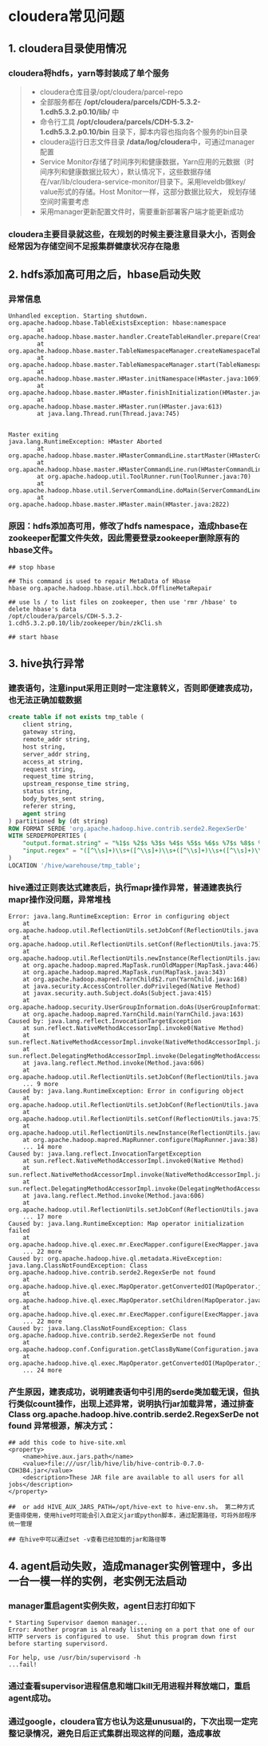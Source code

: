 # cloudera常见问题
## 1. cloudera目录使用情况
### cloudera将hdfs，yarn等封装成了单个服务
>* cloudera仓库目录/opt/cloudera/parcel-repo
>* 全部服务都在 **/opt/cloudera/parcels/CDH-5.3.2-1.cdh5.3.2.p0.10/lib/** 中
>* 命令行工具 **/opt/cloudera/parcels/CDH-5.3.2-1.cdh5.3.2.p0.10/bin** 目录下，脚本内容也指向各个服务的bin目录
>* cloudera运行日志文件目录 **/data/log/cloudera**中，可通过manager配置
>* Service Monitor存储了时间序列和健康数据，Yarn应用的元数据（时间序列和健康数据比较大），默认情况下，这些数据存储在/var/lib/cloudera-service-monitor/目录下。采用leveldb做key/ 	value形式的存储。Host Monitor一样，这部分数据比较大， 规划存储空间时需要考虑
>* 采用manager更新配置文件时，需要重新部署客户端才能更新成功

### cloudera主要目录就这些，在规划的时候主要注意目录大小，否则会经常因为存储空间不足报集群健康状况存在隐患

## 2. hdfs添加高可用之后，hbase启动失败
### 异常信息
```shell
Unhandled exception. Starting shutdown.
org.apache.hadoop.hbase.TableExistsException: hbase:namespace
		at org.apache.hadoop.hbase.master.handler.CreateTableHandler.prepare(CreateTableHandler.java:133)
		at org.apache.hadoop.hbase.master.TableNamespaceManager.createNamespaceTable(TableNamespaceManager.java:232)
		at org.apache.hadoop.hbase.master.TableNamespaceManager.start(TableNamespaceManager.java:86)
		at org.apache.hadoop.hbase.master.HMaster.initNamespace(HMaster.java:1069)
		at org.apache.hadoop.hbase.master.HMaster.finishInitialization(HMaster.java:942)
		at org.apache.hadoop.hbase.master.HMaster.run(HMaster.java:613)
		at java.lang.Thread.run(Thread.java:745)


Master exiting
java.lang.RuntimeException: HMaster Aborted
		at org.apache.hadoop.hbase.master.HMasterCommandLine.startMaster(HMasterCommandLine.java:194)
		at org.apache.hadoop.hbase.master.HMasterCommandLine.run(HMasterCommandLine.java:135)
		at org.apache.hadoop.util.ToolRunner.run(ToolRunner.java:70)
		at org.apache.hadoop.hbase.util.ServerCommandLine.doMain(ServerCommandLine.java:126)
		at org.apache.hadoop.hbase.master.HMaster.main(HMaster.java:2822)
```

### 原因：hdfs添加高可用，修改了hdfs namespace，造成hbase在zookeeper配置文件失效，因此需要登录zookeeper删除原有的hbase文件。

```shell
## stop hbase

## This command is used to repair MetaData of Hbase
hbase org.apache.hadoop.hbase.util.hbck.OfflineMetaRepair 
	
## use ls / to list files on zookeeper, then use 'rmr /hbase' to delete hbase's data
/opt/cloudera/parcels/CDH-5.3.2-1.cdh5.3.2.p0.10/lib/zookeeper/bin/zkCli.sh 

## start hbase
```

## 3. hive执行异常

### 建表语句，注意input采用正则时一定注意转义，否则即便建表成功，也无法正确加载数据

```sql
create table if not exists tmp_table (
	client string,
	gateway string,
	remote_addr string,
	host string,
	server_addr string,
	access_at string,
	request string,
	request_time string,
	upstream_response_time string,
	status string,
	body_bytes_sent string,
	referer string,
	agent string
) partitioned by (dt string)
ROW FORMAT SERDE 'org.apache.hadoop.hive.contrib.serde2.RegexSerDe'
WITH SERDEPROPERTIES (
	"output.format.string" = "%1$s %2$s %3$s %4$s %5$s %6$s %7$s %8$s %9$s %10$s %11$s %12$s %13$s", 
	"input.regex" = "([^\\s]+)\\s+([^\\s]+)\\s+([^\\s]+)\\s+([^\\s]+)\\s+([^\\s]+)\\s+\\[(.*)\\]\\s+\"(-|.+)\"\\s+([^\\s]+)\\s+\"(-|.+)\"\\s+([^\\s]+)\\s+([^\\s]+)\\s+\"(-|.+)\"\\s+\"(.*)\""
)
LOCATION '/hive/warehouse/tmp_table';
```

### hive通过正则表达式建表后，执行mapr操作异常，普通建表执行mapr操作没问题，异常堆栈
```shell
Error: java.lang.RuntimeException: Error in configuring object
	at org.apache.hadoop.util.ReflectionUtils.setJobConf(ReflectionUtils.java:109)
	at org.apache.hadoop.util.ReflectionUtils.setConf(ReflectionUtils.java:75)
	at org.apache.hadoop.util.ReflectionUtils.newInstance(ReflectionUtils.java:133)
	at org.apache.hadoop.mapred.MapTask.runOldMapper(MapTask.java:446)
	at org.apache.hadoop.mapred.MapTask.run(MapTask.java:343)
	at org.apache.hadoop.mapred.YarnChild$2.run(YarnChild.java:168)
	at java.security.AccessController.doPrivileged(Native Method)
	at javax.security.auth.Subject.doAs(Subject.java:415)
	at org.apache.hadoop.security.UserGroupInformation.doAs(UserGroupInformation.java:1642)
	at org.apache.hadoop.mapred.YarnChild.main(YarnChild.java:163)
Caused by: java.lang.reflect.InvocationTargetException
	at sun.reflect.NativeMethodAccessorImpl.invoke0(Native Method)
	at sun.reflect.NativeMethodAccessorImpl.invoke(NativeMethodAccessorImpl.java:57)
	at sun.reflect.DelegatingMethodAccessorImpl.invoke(DelegatingMethodAccessorImpl.java:43)
	at java.lang.reflect.Method.invoke(Method.java:606)
	at org.apache.hadoop.util.ReflectionUtils.setJobConf(ReflectionUtils.java:106)
	... 9 more
Caused by: java.lang.RuntimeException: Error in configuring object
	at org.apache.hadoop.util.ReflectionUtils.setJobConf(ReflectionUtils.java:109)
	at org.apache.hadoop.util.ReflectionUtils.setConf(ReflectionUtils.java:75)
	at org.apache.hadoop.util.ReflectionUtils.newInstance(ReflectionUtils.java:133)
	at org.apache.hadoop.mapred.MapRunner.configure(MapRunner.java:38)
	... 14 more
Caused by: java.lang.reflect.InvocationTargetException
	at sun.reflect.NativeMethodAccessorImpl.invoke0(Native Method)
	at sun.reflect.NativeMethodAccessorImpl.invoke(NativeMethodAccessorImpl.java:57)
	at sun.reflect.DelegatingMethodAccessorImpl.invoke(DelegatingMethodAccessorImpl.java:43)
	at java.lang.reflect.Method.invoke(Method.java:606)
	at org.apache.hadoop.util.ReflectionUtils.setJobConf(ReflectionUtils.java:106)
	... 17 more
Caused by: java.lang.RuntimeException: Map operator initialization failed
	at org.apache.hadoop.hive.ql.exec.mr.ExecMapper.configure(ExecMapper.java:157)
	... 22 more
Caused by: org.apache.hadoop.hive.ql.metadata.HiveException: java.lang.ClassNotFoundException: Class org.apache.hadoop.hive.contrib.serde2.RegexSerDe not found
	at org.apache.hadoop.hive.ql.exec.MapOperator.getConvertedOI(MapOperator.java:334)
	at org.apache.hadoop.hive.ql.exec.MapOperator.setChildren(MapOperator.java:352)
	at org.apache.hadoop.hive.ql.exec.mr.ExecMapper.configure(ExecMapper.java:126)
	... 22 more
Caused by: java.lang.ClassNotFoundException: Class org.apache.hadoop.hive.contrib.serde2.RegexSerDe not found
	at org.apache.hadoop.conf.Configuration.getClassByName(Configuration.java:1953)
	at org.apache.hadoop.hive.ql.exec.MapOperator.getConvertedOI(MapOperator.java:304)
	... 24 more
```

### 产生原因，建表成功，说明建表语句中引用的serde类加载无误，但执行类似count操作，出现上述异常，说明执行jar加载异常，通过排查  **Class org.apache.hadoop.hive.contrib.serde2.RegexSerDe not found**  异常根源，解决方式：

```shell    
## add this code to hive-site.xml
<property>
	<name>hive.aux.jars.path</name>
  	<value>file:///usr/lib/hive/lib/hive-contrib-0.7.0-CDH3B4.jar</value>
  	<description>These JAR file are available to all users for all jobs</description>
</property>

##	or add HIVE_AUX_JARS_PATH=/opt/hive-ext to hive-env.sh， 第二种方式更值得使用，使用hive时可能会引入自定义jar或python脚本，通过配置路径，可将外部程序统一管理

## 在hive中可以通过set -v查看已经加载的jar和路径等
```

## 4. agent启动失败，造成manager实例管理中，多出一台一模一样的实例，老实例无法启动
### manager重启agent实例失败，agent日志打印如下

```shell
* Starting Supervisor daemon manager...
Error: Another program is already listening on a port that one of our HTTP servers is configured to use.  Shut this program down first before starting supervisord.

For help, use /usr/bin/supervisord -h
...fail!
```

### 通过查看supervisor进程信息和端口kill无用进程并释放端口，重启agent成功。
### 通过google，cloudera官方也认为这是unusual的，下次出现一定完整记录情况，避免日后正式集群出现这样的问题，造成事故
